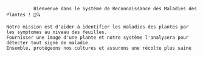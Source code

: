               Bienvenue dans le Système de Reconnaissance des Maladies des Plantes ! 🌿🔍

    Notre mission est d'aider à identifier les maladies des plantes par les symptomes au niveau des feuilles.
    Fournisser une image d'une plante et notre système l'analysera pour détecter tout signe de maladie.
    Ensemble, protégeons nos cultures et assurons une récolte plus saine 
